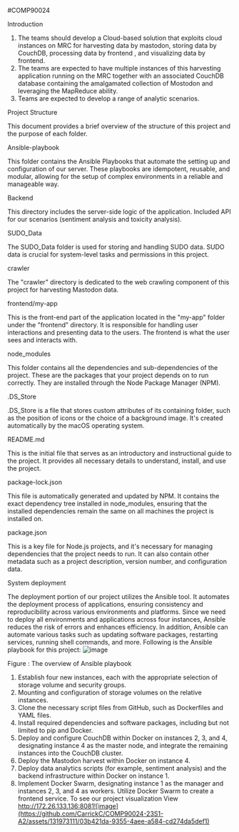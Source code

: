 #COMP90024

Introduction
1. The teams should develop a Cloud-based solution that exploits cloud instances on MRC for harvesting data by mastodon, storing data by CouchDB, processing data by frontend , and visualizing data by frontend.
2. The teams are expected to have multiple instances of this harvesting application running on the MRC together with an associated CouchDB database containing the amalgamated collection of Mostodon and leveraging the MapReduce ability.
3. Teams are expected to develop a range of analytic scenarios.

Project Structure

This document provides a brief overview of the structure of this project and the purpose of each folder.

Ansible-playbook

This folder contains the Ansible Playbooks that automate the setting up and configuration of our server. These playbooks are idempotent, reusable, and modular, allowing for the setup of complex environments in a reliable and manageable way.

Backend

This directory includes the server-side logic of the application. Included API for our scenarios (sentiment analysis and toxicity analysis). 

SUDO_Data

The SUDO_Data folder is used for storing and handling SUDO data. SUDO data is crucial for system-level tasks and permissions in this project.

crawler

The "crawler" directory is dedicated to the web crawling component of this project for harvesting Mastodon data.

frontend/my-app

This is the front-end part of the application located in the "my-app" folder under the "frontend" directory. It is responsible for handling user interactions and presenting data to the users. The frontend is what the user sees and interacts with.

node_modules

This folder contains all the dependencies and sub-dependencies of the project. These are the packages that your project depends on to run correctly. They are installed through the Node Package Manager (NPM).

.DS_Store

.DS_Store is a file that stores custom attributes of its containing folder, such as the position of icons or the choice of a background image. It's created automatically by the macOS operating system.

README.md

This is the initial file that serves as an introductory and instructional guide to the project. It provides all necessary details to understand, install, and use the project.

package-lock.json

This file is automatically generated and updated by NPM. It contains the exact dependency tree installed in node_modules, ensuring that the installed dependencies remain the same on all machines the project is installed on.

package.json

This is a key file for Node.js projects, and it's necessary for managing dependencies that the project needs to run. It can also contain other metadata such as a project description, version number, and configuration data.


System deployment

The deployment portion of our project utilizes the Ansible tool. It automates the deployment process of
applications, ensuring consistency and reproducibility across various environments and platforms. Since we
need to deploy all environments and applications across four instances, Ansible reduces the risk of errors and
enhances efficiency. In addition, Ansible can automate various tasks such as updating software packages,
restarting services, running shell commands, and more. Following is the Ansible playbook for this project:
![image](https://github.com/CarrickC/COMP90024-23S1-A2/assets/131973111/0ff74b36-d9c2-4434-b2e2-da1471f0e517)

Figure : The overview of Ansible playbook
1. Establish four new instances, each with the appropriate selection of storage volume and security
groups.
2. Mounting and configuration of storage volumes on the relative instances.
3. Clone the necessary script files from GitHub, such as Dockerfiles and YAML files.
4. Install required dependencies and software packages, including but not limited to pip and Docker.
5. Deploy and configure CouchDB within Docker on instances 2, 3, and 4, designating instance 4 as the
master node, and integrate the remaining instances into the CouchDB cluster.
6. Deploy the Mastodon harvest within Docker on instance 4.
7. Deploy data analytics scripts (for example, sentiment analysis) and the backend infrastructure within
Docker on instance 1.
8. Implement Docker Swarm, designating instance 1 as the manager and instances 2, 3, and 4 as workers.
Utilize Docker Swarm to create a frontend service.
To see our project visualization
View http://172.26.133.136:8081![image](https://github.com/CarrickC/COMP90024-23S1-A2/assets/131973111/03b421da-9355-4aee-a584-cd274da5def1)
